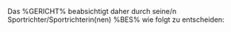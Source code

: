 Das %GERICHT% beabsichtigt daher durch seine/n Sportrichter/Sportrichterin(nen) %BES% wie folgt zu entscheiden: 